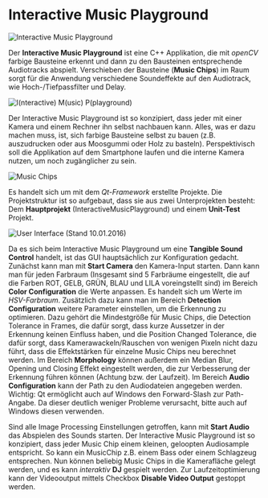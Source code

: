 # Interactive Music Playground

![Interactive Music Playground](http://i.imgur.com/3tiTlWm.jpg)

Der **Interactive Music Playground** ist eine C++ Applikation, die mit *openCV* farbige Bausteine erkennt und dann zu den Bausteinen entsprechende Audiotracks abspielt. Verschieben der Bausteine (**Music Chips**) im Raum sorgt für die Anwendung verschiedene Soundeffekte auf den Audiotrack, wie Hoch-/Tiefpassfilter und Delay. 

![I(nteractive) M(usic) P(playground)](http://i.imgur.com/SAWqXL1.jpg)

Der Interactive Music Playground ist so konzipiert, dass jeder mit einer Kamera und einem Rechner ihn selbst nachbauen kann. Alles, was er dazu machen muss, ist, sich farbige Bausteine selbst zu bauen (z.B. auszudrucken oder aus Moosgummi oder Holz zu basteln). Perspektivisch soll die Applikation auf dem Smartphone laufen und die interne Kamera nutzen, um noch zugänglicher zu sein.

![Music Chips](http://imgur.com/qIg811W.jpg)

Es handelt sich um mit dem *Qt-Framework* erstellte Projekte. Die Projektstruktur ist so aufgebaut, dass sie aus zwei Unterprojekten besteht: Dem **Hauptprojekt** (InteractiveMusicPlayground) und einem **Unit-Test** Projekt.

![User Interface (Stand 10.01.2016)](http://i.imgur.com/P2lzNca.png)

Da es sich beim Interactive Music Playground um eine **Tangible Sound Control** handelt, ist das GUI hauptsächlich zur Konfiguration gedacht. Zunächst kann man mit **Start Camera** den Kamera-Input starten. Dann kann man für jeden Farbraum (Insgesamt sind 5 Farbräume eingestellt, die auf die Farben ROT, GELB, GRÜN, BLAU und LILA voreingstellt sind) im Bereich **Color Configuration** die Werte anpassen. Es handelt sich um Werte im *HSV-Farbraum*. Zusätzlich dazu kann man im Bereich **Detection Configuration** weitere Parameter einstellen, um die Erkennung zu optimieren. Dazu gehört die Mindestgröße für Music Chips, die Detection Tolerance in Frames, die dafür sorgt, dass kurze Aussetzer in der Erkennung keinen Einfluss haben, und die Position Changed Tolerance, die dafür sorgt, dass Kamerawackeln/Rauschen von wenigen Pixeln nicht dazu führt, dass die Effektstärken für einzelne Music Chips neu berechnet werden. Im Bereich **Morphology** können außerdem ein Median Blur, Opening und Closing Effekt eingestellt werden, die zur Verbesserung der Erkennung führen können (Achtung bzw. der Laufzeit). Im Bereich **Audio Configuration** kann der Path zu den Audiodateien angegeben werden. Wichtig: Qt ermöglicht auch auf Windows den Forward-Slash zur Path-Angabe. Da dieser deutlich weniger Probleme verursacht, bitte auch auf Windows diesen verwenden.

Sind alle Image Processing Einstellungen getroffen, kann mit **Start Audio** das Abspielen des Sounds starten. Der Interactive Music Playground ist so konzipiert, dass jeder Music Chip einem kleinen, geloopten Audiosample entspricht. So kann ein MusicChip z.B. einem Bass oder einem Schlagzeug entsprechen. Nun können beliebig Music Chips in die Kamerafläche gelegt werden, und es kann *interaktiv* **DJ** gespielt werden. Zur Laufzeitoptimierung kann der Videooutput mittels Checkbox **Disable Video Output** gestoppt werden.
